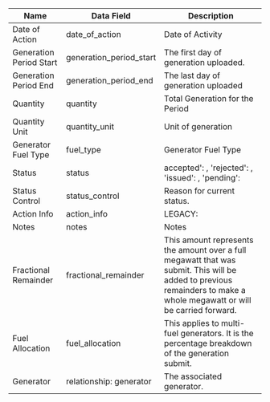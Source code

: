 | Name                    | Data Field              | Description                                                                                                                                                            |
|-------------------------|-------------------------|------------------------------------------------------------------------------------------------------------------------------------------------------------------------|
| Date of Action          | date\_of\_action          | Date of Activity                                                                                                                                                       |
| Generation Period Start | generation\_period\_start | The first day of generation uploaded.                                                                                                                                  |
| Generation Period End   | generation\_period\_end   | The last day of generation uploaded                                                                                                                                    |
| Quantity                | quantity                | Total Generation for the Period                                                                                                                                        |
| Quantity Unit           | quantity_unit           | Unit of generation                                                                                                                                                     |
| Generator Fuel Type     | fuel_type               | Generator Fuel Type                                                                                                                                                    |
| Status                  | status                  | accepted': , 'rejected': , 'issued': , 'pending':                                                                                                                      |
| Status Control          | status_control          | Reason for current status.                                                                                                                                             |
| Action Info             | action_info             |  LEGACY:                                                                                                                                                                      |
| Notes                   | notes                   | Notes                                                                                                                                                                  |
| Fractional Remainder    | fractional_remainder    | This amount represents the amount over a full megawatt that was submit. This will be added to previous remainders to make a whole megawatt or will be carried forward. |
| Fuel Allocation         | fuel_allocation         | This applies to multi-fuel generators. It is the percentage breakdown of the generation submit.                                                                        |
| Generator               | relationship: generator | The associated generator.                                                                                                                                              |
